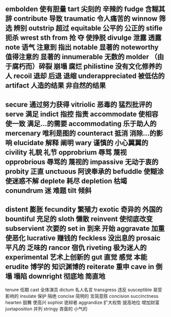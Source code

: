 embolden 使有胆量
tart 尖刻的 辛辣的
fudge 含糊其辞
contribute 导致
traumatic 令人痛苦的
winnow 筛选 辨别
outstrip 超过
equitable 公平的 公正的
stifle 扼杀
wrest sth from 抢 夺 使挣脱
divulge 泄露 透露
note 语气 注意到 指出
notable 显著的
noteworthy 值得注意的 显著的
innumerable 无数的
molder （由于腐朽而）碎裂 崩塌 腐烂
philistine 没有文化修养的人
recoil 退却 后退 退缩
underappreciated 被低估的
artifact 人造的结果 非自然的结果
---
secure 通过努力获得
vitriolic 恶毒的 猛烈批评的
serve 满足
indict 指控 指责
accommodate 使相容 使一致 满足...的需要
accommodating 乐于助人的
mercenary 唯利是图的
counteract 抵消 消除...的影响
elucidate 解释 阐明
wary 谨慎的 小心翼翼的
civility 礼貌 礼节
opprobrium 辱骂 蔑视
opprobrious 辱骂的 蔑视的
impassive 无动于衷的
probity 正直
unctuous 阿谀奉承的
befuddle 使糊涂 使迷惑不解
deplete 耗尽 depletion 枯竭
conundrum 迷 难题
tilt 倾斜
---
distent 膨胀
fecundity 繁殖力
exotic 奇异的 外国的
bountiful 充足的
sloth 懒散
reinvent 使彻底改变
subservient 次要的
set in 到来 开始
aggravate 加重 使恶化
lucrative 赚钱的
feckless 没出息的
prosaic 平凡的 乏味的
rancor 宿仇
riveting 极为迷人的
experimental 艺术上创新的
gut 直觉 感觉 本能
erudite 博学的 知识渊博的
reiterate 重申
cave in 倒塌 塌陷
downright 彻底地 简直地
---
tenure 任期
cast 全体演员
dictum 名人名言
transgress 违反
susceptible 易受影响的
insulate 保护 隔绝
concise 简明的 言简意赅 concision succinctness 
hearten 鼓舞 使高兴
sophist 诡辩者
aggrandize 扩大权势 提高地位 增加财富
juxtaposition 并列 
stringy 吝啬的 小气的